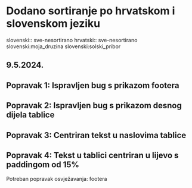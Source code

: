 # Dodano sortiranje po hrvatskom i slovenskom jeziku

slovenski:: sve-nesortirano
hrvatski:: sve-nesortirano
slovenski:moja_druzina
slovenski:solski_pribor

## 9.5.2024.

## Popravak 1: Ispravljen bug s prikazom footera

## Popravak 2: Ispravljen bug s prikazom desnog dijela tablice

## Popravak 3: Centriran tekst u naslovima tablice

## Popravak 4: Tekst u tablici centriran u lijevo s paddingom od 15%

Potreban popravak osvježavanja: footera
